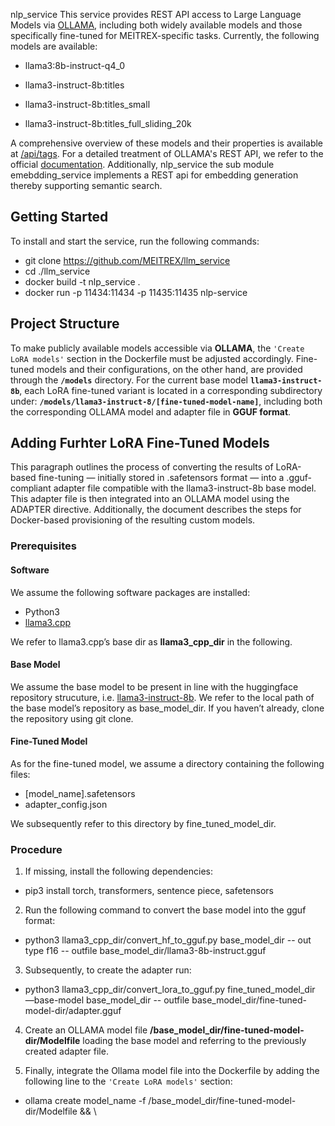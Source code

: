 nlp_service
This service provides REST API access to Large Language Models via [OLLAMA](https://ollama.com), including both widely available models and those specifically fine-tuned for MEITREX-specific tasks. Currently, the following models are available: 

* llama3:8b-instruct-q4_0

* llama3-instruct-8b:titles

* llama3-instruct-8b:titles_small

* llama3-instruct-8b:titles_full_sliding_20k

A comprehensive overview of these models and their properties is available at [/api/tags](http://129.69.217.248:11434/api/tags). For a detailed treatment of OLLAMA's REST API, we refer to the official [documentation](https://github.com/ollama/ollama/blob/main/docs/api.md). Additionally, nlp_service the sub module emebdding_service implements a REST api for embedding generation thereby supporting semantic search. 

## Getting Started
To install and start the service, run the following commands:
* git clone https://github.com/MEITREX/llm_service
* cd ./llm_service
* docker build -t nlp_service .
* docker run -p 11434:11434 -p 11435:11435 nlp-service

## Project Structure
To make publicly available models accessible via **OLLAMA**, the `'Create LoRA models'` section in the Dockerfile must be adjusted accordingly. Fine-tuned models and their configurations, on the other hand, are provided through the **`/models`** directory. For the current base model **`llama3-instruct-8b`**, each LoRA fine-tuned variant is located in a corresponding subdirectory under: **`/models/llama3-instruct-8/[fine-tuned-model-name]`**, including both the corresponding OLLAMA model and adapter file in **GGUF format**. 

## Adding Furhter LoRA Fine-Tuned Models
This paragraph outlines the process of converting the results of LoRA-based fine-tuning — initially stored in .safetensors format — into a .gguf-compliant adapter file compatible with the llama3-instruct-8b base model. This adapter file is then integrated into an OLLAMA model using the ADAPTER directive. Additionally, the document describes the steps for Docker-based provisioning of the resulting custom models.

### Prerequisites

#### Software
We assume the following software packages are installed: 
* Python3 
* [llama3.cpp](https://github.com/ggml-org/llama.cpp)

We refer to llama3.cpp’s base dir as **llama3_cpp_dir** in the following. 

#### Base Model
We assume the base model to be present in line with the huggingface repository strucuture, i.e. [llama3-instruct-8b](https://huggingface.co/meta-llama/Llama-3.1-8B-Instruct). We refer to the local path of the base model’s repository as base_model_dir. If you haven’t already, clone the repository using git clone.

#### Fine-Tuned Model

As for the fine-tuned model, we assume a directory containing the following files: 

* [model_name].safetensors
* adapter_config.json

We subsequently refer to this directory by fine_tuned_model_dir. 

### Procedure

1. If missing, install the following dependencies:

- pip3 install torch, transformers, sentence piece, safetensors

2. Run the following command to convert the base model into the gguf format:  
- python3 llama3_cpp_dir/convert_hf_to_gguf.py base_model_dir -- out type f16 -- outfile base_model_dir/llama3-8b-instruct.gguf 

3. Subsequently, to create the adapter run:   
- python3 llama3_cpp_dir/convert_lora_to_gguf.py fine_tuned_model_dir —base-model base_model_dir -- outfile base_model_dir/fine-tuned-model-dir/adapter.gguf

4. Create an OLLAMA model file **/base_model_dir/fine-tuned-model-dir/Modelfile** loading the base model and referring to the previously created adapter file. 

5. Finally, integrate the Ollama model file into the Dockerfile by adding the following line to the `'Create LoRA models'` section: 
- ollama create model_name -f /base_model_dir/fine-tuned-model-dir/Modelfile && \



